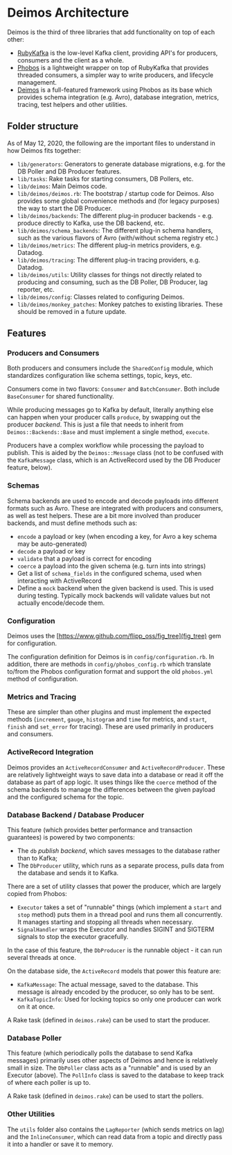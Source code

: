 # Deimos Architecture

Deimos is the third of three libraries that add functionality on top of each 
other:

* [RubyKafka](https://github.com/zendesk/ruby-kafka) is the low-level Kafka
  client, providing API's for producers, consumers and the client as a whole.
* [Phobos](https://github.com/phobos/phobos) is a lightweight wrapper on top
  of RubyKafka that provides threaded consumers, a simpler way to write
  producers, and lifecycle management.
* [Deimos](https://github.com/flipp-oss/deimos/) is a full-featured framework
  using Phobos as its base which provides schema integration (e.g. Avro), 
  database integration, metrics, tracing, test helpers and other utilities.
  
## Folder structure

As of May 12, 2020, the following are the important files to understand in how
Deimos fits together:
* `lib/generators`: Generators to generate database migrations, e.g.
   for the DB Poller and DB Producer features.
* `lib/tasks`: Rake tasks for starting consumers, DB Pollers, etc.
* `lib/deimos`: Main Deimos code.
* `lib/deimos/deimos.rb`: The bootstrap / startup code for Deimos. Also provides
   some global convenience methods and (for legacy purposes) the way to 
   start the DB Producer.
* `lib/deimos/backends`: The different plug-in producer backends - e.g. produce
   directly to Kafka, use the DB backend, etc.
* `lib/deimos/schema_backends`: The different plug-in schema handlers, such
  as the various flavors of Avro (with/without schema registry etc.)
* `lib/deimos/metrics`: The different plug-in metrics providers, e.g. Datadog.
* `lib/deimos/tracing`: The different plug-in tracing providers, e.g. Datadog.
* `lib/deimos/utils`: Utility classes for things not directly related to
   producing and consuming, such as the DB Poller, DB Producer, lag reporter, etc.
* `lib/deimos/config`: Classes related to configuring Deimos.
* `lib/deimos/monkey_patches`: Monkey patches to existing libraries. These
   should be removed in a future update.

## Features

### Producers and Consumers

Both producers and consumers include the `SharedConfig` module, which 
standardizes configuration like schema settings, topic, keys, etc.

Consumers come in two flavors: `Consumer` and `BatchConsumer`. Both include
`BaseConsumer` for shared functionality.

While producing messages go to Kafka by default, literally anything else
can happen when your producer calls `produce`, by swapping out the producer
_backend_. This is just a file that needs to inherit from `Deimos::Backends::Base`
and must implement a single method, `execute`.

Producers have a complex workflow while processing the payload to publish. This
is aided by the `Deimos::Message` class (not to be confused with the 
`KafkaMessage` class, which is an ActiveRecord used by the DB Producer feature,
below).

### Schemas

Schema backends are used to encode and decode payloads into different formats
such as Avro. These are integrated with producers and consumers, as well
as test helpers. These are a bit more involved than producer backends, and
must define methods such as:
* `encode` a payload or key (when encoding a key, for Avro a key schema
  may be auto-generated)
* `decode` a payload or key
* `validate` that a payload is correct for encoding
* `coerce` a payload into the given schema (e.g. turn ints into strings)
* Get a list of `schema_fields` in the configured schema, used when interacting
  with ActiveRecord
* Define a `mock` backend when the given backend is used. This is used
  during testing. Typically mock backends will validate values but not
  actually encode/decode them.
  
### Configuration

Deimos uses the [https://www.github.com/flipp_oss/fig_tree](fig_tree) gem for configuration.

The configuration definition for Deimos is in `config/configuration.rb`. In
addition, there are methods in `config/phobos_config.rb` which translate to/from
the Phobos configuration format and support the old `phobos.yml` method
of configuration.

### Metrics and Tracing

These are simpler than other plugins and must implement the expected methods
(`increment`, `gauge`, `histogram` and `time` for metrics, and `start`, `finish`
and `set_error` for tracing). These are used primarily in producers and consumers.

### ActiveRecord Integration

Deimos provides an `ActiveRecordConsumer` and `ActiveRecordProducer`. These are
relatively lightweight ways to save data into a database or read it off 
the database as part of app logic. It uses things like the `coerce` method
of the schema backends to manage the differences between the given payload
and the configured schema for the topic.

### Database Backend / Database Producer

This feature (which provides better performance and transaction guarantees)
is powered by two components:
* The `db` _publish backend_, which saves messages to the database rather
  than to Kafka;
* The `DbProducer` utility, which runs as a separate process, pulls data
  from the database and sends it to Kafka.

There are a set of utility classes that power the producer, which are largely
copied from Phobos:
* `Executor` takes a set of "runnable" things (which implement a `start` and `stop`
  method) puts them in a thread pool and runs them all concurrently. It
  manages starting and stopping all threads when necessary.
* `SignalHandler` wraps the Executor and handles SIGINT and SIGTERM signals
  to stop the executor gracefully.
  
In the case of this feature, the `DbProducer` is the runnable object - it
can run several threads at once.

On the database side, the `ActiveRecord` models that power this feature are:
* `KafkaMessage`: The actual message, saved to the database. This message
  is already encoded by the producer, so only has to be sent.
* `KafkaTopicInfo`: Used for locking topics so only one producer can work
  on it at once.
  
A Rake task (defined in `deimos.rake`) can be used to start the producer.
  
### Database Poller

This feature (which periodically polls the database to send Kafka messages)
primarily uses other aspects of Deimos and hence is relatively small in size.
The `DbPoller` class acts as a "runnable" and is used by an Executor (above).
The `PollInfo` class is saved to the database to keep track of where each
poller is up to.

A Rake task (defined in `deimos.rake`) can be used to start the pollers.

### Other Utilities

The `utils` folder also contains the `LagReporter` (which sends metrics on
lag) and the `InlineConsumer`, which can read data from a topic and directly
pass it into a handler or save it to memory.
